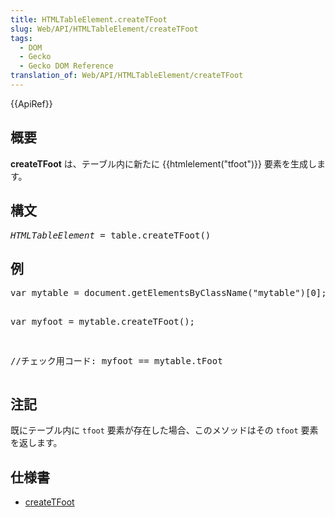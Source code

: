 ```yaml
---
title: HTMLTableElement.createTFoot
slug: Web/API/HTMLTableElement/createTFoot
tags:
  - DOM
  - Gecko
  - Gecko DOM Reference
translation_of: Web/API/HTMLTableElement/createTFoot
---
```

<div>
 {{ApiRef}}</div>
<h2 id="Summary" name="Summary">概要</h2>
<p><b>createTFoot</b> は、テーブル内に新たに {{htmlelement("tfoot")}} 要素を生成します。</p>
<h2 id="Syntax" name="Syntax">構文</h2>
<pre class="syntaxbox"><i>HTMLTableElement</i> = table.createTFoot()</pre>
<h2 id="Example" name="Example">例</h2>
<pre class="brush:js">var mytable = document.getElementsByClassName("mytable")[0];

var myfoot = mytable.createTFoot();

//チェック用コード: myfoot == mytable.tFoot</pre>
<h2 id="Notes" name="Notes">注記</h2>
<p>既にテーブル内に <code>tfoot</code> 要素が存在した場合、このメソッドはその <code>tfoot</code> 要素を返します。</p>
<h2 id="Specification" name="Specification">仕様書</h2>
<ul>
 <li><a class="external" href="http://www.w3.org/TR/DOM-Level-2-HTML/html.html#ID-8453710">createTFoot</a></li>
</ul>
